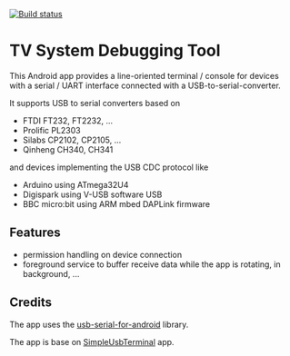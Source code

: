 [![Build status](https://build.appcenter.ms/v0.1/apps/1e1a1b27-79f7-4a73-bc71-4fb8788f314e/branches/main/badge)](https://appcenter.ms)

# TV System Debugging Tool

This Android app provides a line-oriented terminal / console for devices with a serial / UART interface connected with a USB-to-serial-converter.

It supports USB to serial converters based on
- FTDI FT232, FT2232, ...
- Prolific PL2303
- Silabs CP2102, CP2105, ...
- Qinheng CH340, CH341

and devices implementing the USB CDC protocol like
- Arduino using ATmega32U4
- Digispark using V-USB software USB
- BBC micro:bit using ARM mbed DAPLink firmware

## Features

- permission handling on device connection
- foreground service to buffer receive data while the app is rotating, in background, ...

## Credits

The app uses the [usb-serial-for-android](https://github.com/mik3y/usb-serial-for-android) library.

The app is base on [SimpleUsbTerminal](https://github.com/kai-morich/SimpleUsbTerminal) app.

